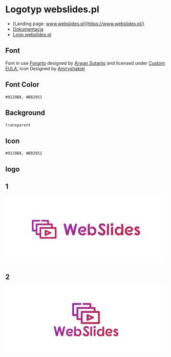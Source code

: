 # Logotyp webslides.pl
+ [Landing page: www.webslides.pl](https://www.webslides.pl/)
+ [Dokumentacja](https://docs.webslides.pl/)
+ [Logo.webslides.pl](https://logo.webslides.pl/)


## Font

Font in use <a target="_blank" href="https://www.behance.net/gallery/20085723/Fonarto-Typeface">Fonarto</a> designed by
<a target="_blank" href="http://artonedigital.com/">Arwan Sutanto</a>
and licensed under
<a target="_blank" href="http://locomotype.com/license-faq/">Custom EULA.</a>
Icon Designed by
<a target="_blank" href="https://thenounproject.com/amiryshakiel">Amiryshakiel</a>

## Font Color
  
    #9129B8, #B82951


## Background

    transparent

## Icon
     
    #9129B8, #B82951
    
    
## logo


## 1
![1/cover.png](1/cover.png)

## 2
![2/cover.png](2/cover.png)
